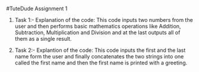 #TuteDude Assignment 1
1) Task 1:-
   Explanation of the code:
   This code inputs two numbers from the user and then performs basic mathematics operations
   like Addition, Subtraction, Multiplication and Division and at the last outputs all of them
   as a single result.

2) Task 2:-
   Explantion of the code:
   This code inputs the first and the last name form the user and finally concatenates the two strings
   into one called the first name and then the first name is printed with a greeting.
